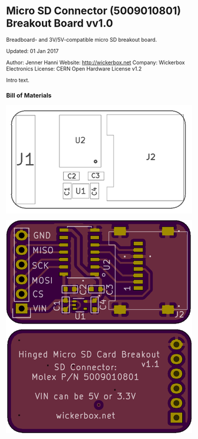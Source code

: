 <!--- start title --->
# Micro SD Connector (5009010801) Breakout Board vv1.0
Breadboard- and 3V/5V-compatible micro SD breakout board.


Updated: 01 Jan 2017

Author: Jenner Hanni
Website: http://wickerbox.net
Company: Wickerbox Electronics
License: CERN Open Hardware License v1.2

<!--- end title --->
Intro text.

### Bill of Materials

<!--- bom start --->
<!--- bom end --->
![Assembly Diagram](assembly.png)

![Gerber Preview](preview.png)

